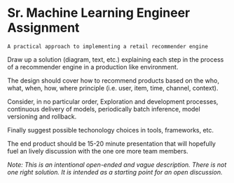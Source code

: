 # Sr. Machine Learning Engineer Assignment

    A practical approach to implementing a retail recommender engine

Draw up a solution (diagram, text, etc.) explaining each step in the
process of a recommender engine in a production like environment.

The design should cover how to recommend products based on the who, what,
when, how, where principle (i.e. user, item, time, channel, context).  

Consider, in no particular order, Exploration and development processes,
continuous delivery of models, periodically batch inference, model versioning
and rollback.

Finally suggest possible techonology choices in tools, frameworks, etc.

The end product should be 15-20 minute presentation that will hopefully
fuel an lively discussion with the one ore more team members.

_Note: This is an intentional open-ended and vague description. There is
not one right solution. It is intended as a starting point for an open
discussion._
